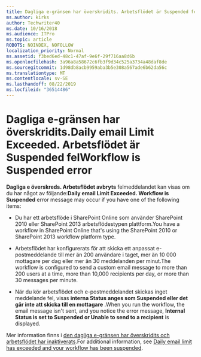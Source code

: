 ```yaml
---
title: Dagliga e-gränsen har överskridits. Arbetsflödet är Suspended fel
ms.author: kirks
author: Techwriter40
ms.date: 10/16/2018
ms.audience: ITPro
ms.topic: article
ROBOTS: NOINDEX, NOFOLLOW
localization_priority: Normal
ms.assetid: f3bed6ed-48c1-47af-9e6f-29f716aa8d6b
ms.openlocfilehash: 3a96a8a58672c6fb3f9d34c525a3734a48daf8de
ms.sourcegitcommit: 1d98db8acb9959aba3b5e308a567ade6b62da56c
ms.translationtype: MT
ms.contentlocale: sv-SE
ms.lasthandoff: 08/22/2019
ms.locfileid: "36514486"
---
```

# <a name="daily-email-limit-exceeded-workflow-is-suspended-error"></a><span data-ttu-id="62b16-103">Dagliga e-gränsen har överskridits.</span><span class="sxs-lookup"><span data-stu-id="62b16-103">Daily email Limit Exceeded.</span></span> <span data-ttu-id="62b16-104">Arbetsflödet är Suspended fel</span><span class="sxs-lookup"><span data-stu-id="62b16-104">Workflow is Suspended error</span></span>

 <span data-ttu-id="62b16-105">**Dagliga e överskreds. Arbetsflödet avbryts** felmeddelandet kan visas om du har något av följande:</span><span class="sxs-lookup"><span data-stu-id="62b16-105">**Daily email Limit Exceeded. Workflow is Suspended** error message may occur if you have one of the following items:</span></span> 
  
- <span data-ttu-id="62b16-106">Du har ett arbetsflöde i SharePoint Online som använder SharePoint 2010 eller SharePoint 2013 arbetsflödestypen plattform.</span><span class="sxs-lookup"><span data-stu-id="62b16-106">You have a workflow in SharePoint Online that's using the SharePoint 2010 or SharePoint 2013 workflow platform type.</span></span>
    
- <span data-ttu-id="62b16-107">Arbetsflödet har konfigurerats för att skicka ett anpassat e-postmeddelande till mer än 200 användare i taget, mer än 10 000 mottagare per dag eller mer än 30 meddelanden per minut.</span><span class="sxs-lookup"><span data-stu-id="62b16-107">The workflow is configured to send a custom email message to more than 200 users at a time, more than 10,000 recipients per day, or more than 30 messages per minute.</span></span>
    
- <span data-ttu-id="62b16-108">När du kör arbetsflödet och e-postmeddelandet skickas inget meddelande fel, visas **interna Status anges som Suspended eller det går inte att skicka till en mottagare** .</span><span class="sxs-lookup"><span data-stu-id="62b16-108">When you run the workflow, the email message isn't sent, and you notice the error message, **Internal Status is set to Suspended or Unable to send to a recipient** is displayed.</span></span> 
    
<span data-ttu-id="62b16-109">Mer information finns i [den dagliga e-gränsen har överskridits och arbetsflödet har inaktiverats](https://go.microsoft.com/fwlink/?Linkid=2031137).</span><span class="sxs-lookup"><span data-stu-id="62b16-109">For additional information, see [Daily email limit has exceeded and your workflow has been suspended](https://go.microsoft.com/fwlink/?Linkid=2031137).</span></span>
  
